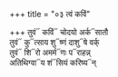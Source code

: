 +++
title = "०३ त्वं कविं"

+++
तुवं᳓ कविं᳓ चोदयो अर्क᳓सातौ  
तुवं᳓ कु᳓त्साय शु᳓ष्णं दाशु᳓षे वर्क्  
तुवं᳓ शि᳓रो अमर्म᳓णः प᳓राहन्न्  
अतिथिग्वा᳓य शं᳓सियं करिष्य᳓न्